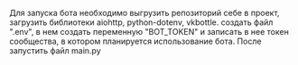 Для запуска бота необходимо выгрузить репозиторий себе в проект, загрузить библиотеки aiohttp, python-dotenv, vkbottle. создать файл ".env", в нем создать переменную "BOT_TOKEN" и записать в нее токен сообщества, в котором планируется использование бота.
После запустить файл main.py
